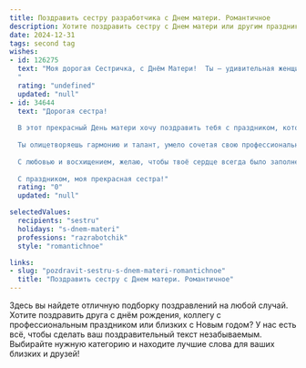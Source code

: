 ```yaml
---
title: Поздравить сестру разработчика с Днем матери. Романтичное
description: Хотите поздравить сестру с Днем матери или другим праздником? Наш ИИ создаст незабываемое поздравление, а вы обязательно выделитесь среди других.  
date: 2024-12-31
tags: second tag
wishes:
- id: 126275
  text: "Моя дорогая Сестричка, с Днём Матери!  Ты – удивительная женщина, создающая свой собственный, неповторимый мир, как истинный разработчик своей прекрасной жизни.  Твой талант, нежность и любовь – это код, который пишет самую трогательную и прекрасную историю нашей семьи. Пусть этот день будет наполнен радостью, счастьем и нежностью, а твоя жизнь всегда будет ярким и успешным проектом, который дарит тебе безграничное вдохновение и любовь.  Я тебя очень люблю!
  "
  rating: "undefined"
  updated: "null"
- id: 34644
  text: "Дорогая сестра!
  
  В этот прекрасный День матери хочу поздравить тебя с праздником, который наполнен нежностью и любовью. Ты, как настоящий разработчик жизни, создаешь вокруг себя мир, полный тепла и заботы, закодированного в каждый миг, проведенный с твоими близкими.
  
  Ты олицетворяешь гармонию и талант, умело сочетая свою профессиональную страсть с безграничной материнской любви. Пусть каждый день приносит тебе радость, а твоя жизнь будет такой же яркой и насыщенной, как код, который ты пишешь.
  
  С любовью и восхищением, желаю, чтобы твоё сердце всегда было заполнено счастьем, а дом — уютом и смехом. Пусть каждый миг будет создан с любовью, как самый красивый проект, который ты можешь представить.
  
  С праздником, моя прекрасная сестра!"
  rating: "0"
  updated: "null"

selectedValues:
  recipients: "sestru"
  holidays: "s-dnem-materi"
  professions: "razrabotchik"
  style: "romantichnoe"

links:
- slug: "pozdravit-sestru-s-dnem-materi-romantichnoe"
  title: "Поздравить сестру с Днем матери. Романтичное"
---
```


Здесь вы найдете отличную подборку поздравлений на любой случай. 
Хотите поздравить друга с днём рождения, коллегу с профессиональным праздником или близких с Новым годом? У нас есть всё, чтобы сделать ваш поздравительный текст незабываемым. Выбирайте нужную категорию и находите лучшие слова для ваших близких и друзей!
